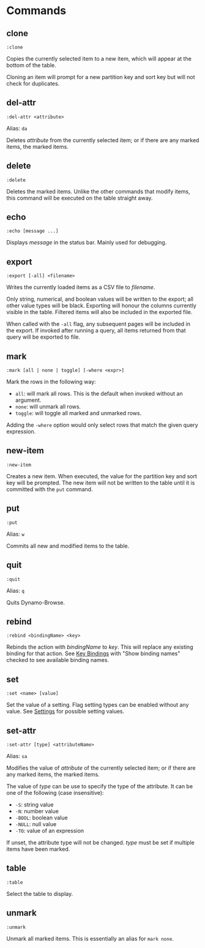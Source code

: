 # Commands

## clone

```
:clone
```

Copies the currently selected item to a new item, which will appear at the bottom of the table.

Cloning an item will prompt for a new partition key and sort key but will not check for duplicates.

## del-attr

```
:del-attr <attribute>
```

Alias: `da`

Deletes _attribute_ from the currently selected item; or if there are any marked items, the marked items.

## delete

```
:delete
```

Deletes the marked items.  Unlike the other commands that modify items, this command will be executed on
the table straight away.

## echo

```
:echo [message ...]
```

Displays _message_ in the status bar.  Mainly used for debugging.

## export

```
:export [-all] <filename>
```

Writes the currently loaded items as a CSV file to _filename_.

Only string, numerical, and boolean values will be written to the export; all other value types will be
black. Exporting will honour the columns currently visible in the table. Filtered items will also be included
in the exported file.

When called with the `-all` flag, any subsequent pages will be included in the export. If invoked after running
a query, all items returned from that query will be exported to file.

## mark

```
:mark [all | none | toggle] [-where <expr>]
```

Mark the rows in the following way:

- `all`: will mark all rows.  This is the default when invoked without an argument.
- `none`: will unmark all rows.
- `toggle`: will toggle all marked and unmarked rows.

Adding the `-where` option would only select rows that match the given query expression.


## new-item

```
:new-item
```

Creates a new item.  When executed, the value for the partition key and sort key will be prompted.
The new item will not be written to the table until it is committed with the `put` command.

## put

```
:put
```

Alias: `w`

Commits all new and modified items to the table.

## quit

```
:quit
```

Alias: `q`

Quits Dynamo-Browse.

## rebind

```
:rebind <bindingName> <key>
```

Rebinds the action with _bindingName_ to _key_.  This will replace any existing binding for that action.
See [Key Bindings](#key-bindings) with "Show binding names" checked to see available binding names.

## set

```
:set <name> [value]
```

Set the value of a setting.  Flag setting types can be enabled without any value.  See [Settings](#settings) for possible setting values.

## set-attr

```
:set-attr [type] <attributeName>
```

Alias: `sa`

Modifies the value of _attribute_ of the currently selected item; or if there are any marked items, the marked items.

The value of _type_ can be use to specify the type of the attribute.  It can be one of the following (case insensitive):

- `-S`: string value
- `-N`: number value
- `-BOOL`: boolean value
- `-NULL`: null value
- `-TO`: value of an expression

If unset, the attribute type will not be changed.  _type_ must be set if multiple items have been marked.

## table

```
:table
```

Select the table to display.

## unmark

```
:unmark
```

Unmark all marked items.  This is essentially an alias for `mark none`.
